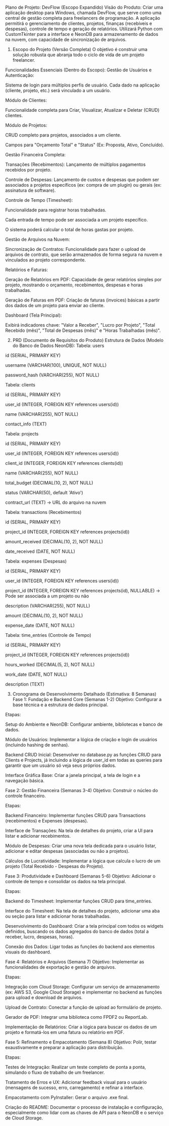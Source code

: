 Plano de Projeto: DevFlow (Escopo Expandido)
Visão do Produto: Criar uma aplicação desktop para Windows, chamada DevFlow, que serve como uma central de gestão completa para freelancers de programação. A aplicação permitirá o gerenciamento de clientes, projetos, finanças (recebíveis e despesas), controle de tempo e geração de relatórios. Utilizará Python com CustomTkinter para a interface e NeonDB para armazenamento de dados na nuvem, com capacidade de sincronização de arquivos.

1. Escopo do Projeto (Versão Completa)
O objetivo é construir uma solução robusta que abranja todo o ciclo de vida de um projeto freelancer.

Funcionalidades Essenciais (Dentro do Escopo):
Gestão de Usuários e Autenticação:

Sistema de login para múltiplos perfis de usuário. Cada dado na aplicação (cliente, projeto, etc.) será vinculado a um usuário.

Módulo de Clientes:

Funcionalidade completa para Criar, Visualizar, Atualizar e Deletar (CRUD) clientes.

Módulo de Projetos:

CRUD completo para projetos, associados a um cliente.

Campos para "Orçamento Total" e "Status" (Ex: Proposta, Ativo, Concluído).

Gestão Financeira Completa:

Transações (Recebimentos): Lançamento de múltiplos pagamentos recebidos por projeto.

Controle de Despesas: Lançamento de custos e despesas que podem ser associados a projetos específicos (ex: compra de um plugin) ou gerais (ex: assinatura de software).

Controle de Tempo (Timesheet):

Funcionalidade para registrar horas trabalhadas.

Cada entrada de tempo pode ser associada a um projeto específico.

O sistema poderá calcular o total de horas gastas por projeto.

Gestão de Arquivos na Nuvem:

Sincronização de Contratos: Funcionalidade para fazer o upload de arquivos de contrato, que serão armazenados de forma segura na nuvem e vinculados ao projeto correspondente.

Relatórios e Faturas:

Geração de Relatórios em PDF: Capacidade de gerar relatórios simples por projeto, mostrando o orçamento, recebimentos, despesas e horas trabalhadas.

Geração de Faturas em PDF: Criação de faturas (invoices) básicas a partir dos dados de um projeto para enviar ao cliente.

Dashboard (Tela Principal):

Exibirá indicadores chave: "Valor a Receber", "Lucro por Projeto", "Total Recebido (mês)", "Total de Despesas (mês)" e "Horas Trabalhadas (mês)".

2. PRD (Documento de Requisitos do Produto)
Estrutura de Dados (Modelo do Banco de Dados NeonDB):
Tabela: users

id (SERIAL, PRIMARY KEY)

username (VARCHAR(100), UNIQUE, NOT NULL)

password_hash (VARCHAR(255), NOT NULL)

Tabela: clients

id (SERIAL, PRIMARY KEY)

user_id (INTEGER, FOREIGN KEY references users(id))

name (VARCHAR(255), NOT NULL)

contact_info (TEXT)

Tabela: projects

id (SERIAL, PRIMARY KEY)

user_id (INTEGER, FOREIGN KEY references users(id))

client_id (INTEGER, FOREIGN KEY references clients(id))

name (VARCHAR(255), NOT NULL)

total_budget (DECIMAL(10, 2), NOT NULL)

status (VARCHAR(50), default 'Ativo')

contract_url (TEXT) -> URL do arquivo na nuvem

Tabela: transactions (Recebimentos)

id (SERIAL, PRIMARY KEY)

project_id (INTEGER, FOREIGN KEY references projects(id))

amount_received (DECIMAL(10, 2), NOT NULL)

date_received (DATE, NOT NULL)

Tabela: expenses (Despesas)

id (SERIAL, PRIMARY KEY)

user_id (INTEGER, FOREIGN KEY references users(id))

project_id (INTEGER, FOREIGN KEY references projects(id), NULLABLE) -> Pode ser associada a um projeto ou não

description (VARCHAR(255), NOT NULL)

amount (DECIMAL(10, 2), NOT NULL)

expense_date (DATE, NOT NULL)

Tabela: time_entries (Controle de Tempo)

id (SERIAL, PRIMARY KEY)

project_id (INTEGER, FOREIGN KEY references projects(id))

hours_worked (DECIMAL(5, 2), NOT NULL)

work_date (DATE, NOT NULL)

description (TEXT)

3. Cronograma de Desenvolvimento Detalhado (Estimativa: 8 Semanas)
Fase 1: Fundação e Backend Core (Semanas 1-2)
Objetivo: Configurar a base técnica e a estrutura de dados principal.

Etapas:

Setup do Ambiente e NeonDB: Configurar ambiente, bibliotecas e banco de dados.

Módulo de Usuários: Implementar a lógica de criação e login de usuários (incluindo hashing de senhas).

Backend CRUD Inicial: Desenvolver no database.py as funções CRUD para Clients e Projects, já incluindo a lógica de user_id em todas as queries para garantir que um usuário só veja seus próprios dados.

Interface Gráfica Base: Criar a janela principal, a tela de login e a navegação básica.

Fase 2: Gestão Financeira (Semanas 3-4)
Objetivo: Construir o núcleo do controle financeiro.

Etapas:

Backend Financeiro: Implementar funções CRUD para Transactions (recebimentos) e Expenses (despesas).

Interface de Transações: Na tela de detalhes do projeto, criar a UI para listar e adicionar recebimentos.

Módulo de Despesas: Criar uma nova tela dedicada para o usuário listar, adicionar e editar despesas (associadas ou não a projetos).

Cálculos de Lucratividade: Implementar a lógica que calcula o lucro de um projeto (Total Recebido - Despesas do Projeto).

Fase 3: Produtividade e Dashboard (Semanas 5-6)
Objetivo: Adicionar o controle de tempo e consolidar os dados na tela principal.

Etapas:

Backend do Timesheet: Implementar funções CRUD para time_entries.

Interface do Timesheet: Na tela de detalhes do projeto, adicionar uma aba ou seção para listar e adicionar horas trabalhadas.

Desenvolvimento do Dashboard: Criar a tela principal com todos os widgets definidos, buscando os dados agregados do banco de dados (total a receber, lucro, despesas, horas).

Conexão dos Dados: Ligar todas as funções do backend aos elementos visuais do dashboard.

Fase 4: Relatórios e Arquivos (Semana 7)
Objetivo: Implementar as funcionalidades de exportação e gestão de arquivos.

Etapas:

Integração com Cloud Storage: Configurar um serviço de armazenamento (ex: AWS S3, Google Cloud Storage) e implementar no backend as funções para upload e download de arquivos.

Upload de Contrato: Conectar a função de upload ao formulário de projeto.

Gerador de PDF: Integrar uma biblioteca como FPDF2 ou ReportLab.

Implementação de Relatórios: Criar a lógica para buscar os dados de um projeto e formatá-los em uma fatura ou relatório em PDF.

Fase 5: Refinamento e Empacotamento (Semana 8)
Objetivo: Polir, testar exaustivamente e preparar a aplicação para distribuição.

Etapas:

Testes de Integração: Realizar um teste completo de ponta a ponta, simulando o fluxo de trabalho de um freelancer.

Tratamento de Erros e UX: Adicionar feedback visual para o usuário (mensagens de sucesso, erro, carregamento) e refinar a interface.

Empacotamento com PyInstaller: Gerar o arquivo .exe final.

Criação do README: Documentar o processo de instalação e configuração, especialmente como lidar com as chaves de API para o NeonDB e o serviço de Cloud Storage.